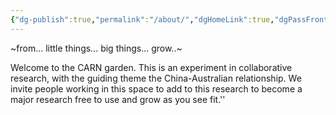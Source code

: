 ```yaml
---
{"dg-publish":true,"permalink":"/about/","dgHomeLink":true,"dgPassFrontmatter":false}
---
```


~from... little things... big things... grow..~

Welcome to the CARN garden. This is an experiment in collaborative research, with the guiding theme the China-Australian relationship. We invite people working in this space to add to this research to become a major research free to use and grow as you see fit.''

